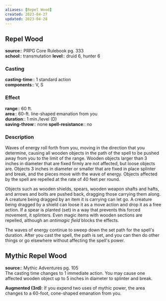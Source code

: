 ```yaml
---
aliases: [Repel Wood]
created: 2023-04-27
updated: 2023-04-28
---
```


## Repel Wood

**source**:: PRPG Core Rulebook pg. 333  
**school**:: transmutation
**level**:: druid 6, hunter 6

### Casting

**casting-time**:: 1 standard action  
**components**:: V, S

### Effect

**range**:: 60 ft.  
**area**:: 60-ft. line-shaped emanation from you  
**duration**:: 1 min./level (D)  
**saving-throw**:: none
**spell-resistance**:: no

### Description

Waves of energy roll forth from you, moving in the direction that you determine, causing all wooden objects in the path of the spell to be pushed away from you to the limit of the range. Wooden objects larger than 3 inches in diameter that are fixed firmly are not affected, but loose objects are. Objects 3 inches in diameter or smaller that are fixed in place splinter and break, and the pieces move with the wave of energy. Objects affected by the spell are repelled at the rate of 40 feet per round.  
  
Objects such as wooden shields, spears, wooden weapon shafts and hafts, and arrows and bolts are pushed back, dragging those carrying them along. A creature being dragged by an item it is carrying can let go. A creature being dragged by a shield can loose it as a move action and drop it as a free action. If a spear is planted (set) in a way that prevents this forced movement, it splinters. Even magic items with wooden sections are repelled, although an *antimagic field* blocks the effects.  
  
The waves of energy continue to sweep down the set path for the spell's duration. After you cast the spell, the path is set, and you can then do other things or go elsewhere without affecting the spell's power.

## Mythic Repel Wood

**source**:: Mythic Adventures pg. 105  
The casting time changes to 1 immediate action. You may cause one affected wooden object up to 5 inches in diameter to splinter and break.  
  
**Augmented (3rd)**: If you expend two uses of mythic power, the area changes to a 60-foot, cone-shaped emanation from you.
